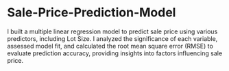 # Sale-Price-Prediction-Model
I built a multiple linear regression model to predict sale price using various predictors, including Lot Size. I analyzed the significance of each variable, assessed model fit, and calculated the root mean square error (RMSE) to evaluate prediction accuracy, providing insights into factors influencing sale price.
